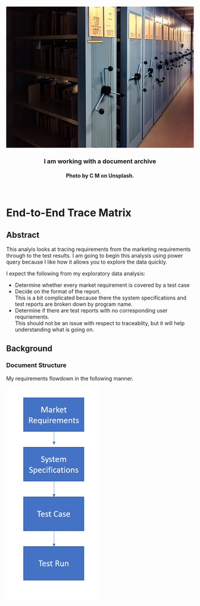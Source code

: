 ![Archive](./Images/Archive.png)
<br>
<h3 align=center>I am working with a document archive</h2>
<h4 align=center>Photo by C M on Unsplash.</h3>
<br>


# End-to-End Trace Matrix
<style>

    img[src*='#center'] { 
    display: block;
    margin: auto;

}
</style>

## Abstract 

This analyis looks at tracing requirements from the marketing requirements through to the test results. I am going to begin this analysis using power query because I like how it allows you to explore the data quickly.

I expect the following from my exploratory data analysis:

* Determine whether every market requirement is covered by a test case
* Decide on the format of the report.<br>This is a bit complicated because there the system specifications and test reports are broken down by program name.
* Determine if there are test reports with no corresponding user requriements.<br>This should not be an issue with respect to traceablity, but it will help understanding what is going on. 

## Background

### Document Structure

My requirements flowdown in the following manner.

[<img src="Images/DocStructure.png#center" width="250"/>](Images/DocStructure.png#center)